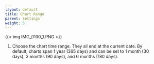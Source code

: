 ```yaml
---
layout: default
title: Chart Range
parent: Settings
weight: 5
---
```


{{< img IMG_0100_1.PNG >}}

1. Choose the chart time range. They all end at the current date.
By default, charts span 1 year (365 days) and can be set to
1 month (30 days), 3 months (90 days), and 6 months (180 days).


